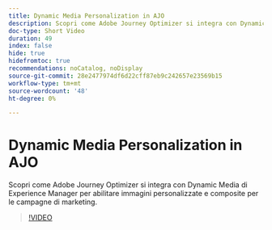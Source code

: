 ```yaml
---
title: Dynamic Media Personalization in AJO
description: Scopri come Adobe Journey Optimizer si integra con Dynamic Media di Experience Manager per abilitare immagini personalizzate e composite per le campagne di marketing.
doc-type: Short Video
duration: 49
index: false
hide: true
hidefromtoc: true
recommendations: noCatalog, noDisplay
source-git-commit: 28e2477974df6d22cff87eb9c242657e23569b15
workflow-type: tm+mt
source-wordcount: '48'
ht-degree: 0%

---
```



# Dynamic Media Personalization in AJO

Scopri come Adobe Journey Optimizer si integra con Dynamic Media di Experience Manager per abilitare immagini personalizzate e composite per le campagne di marketing.

<!-- 62_S520_3442520_48_dynamic-media-personalization-in-ajo -->
>[!VIDEO](https://video.tv.adobe.com/v/3460317/?learn=on&enablevpops=true&captions=ita)
